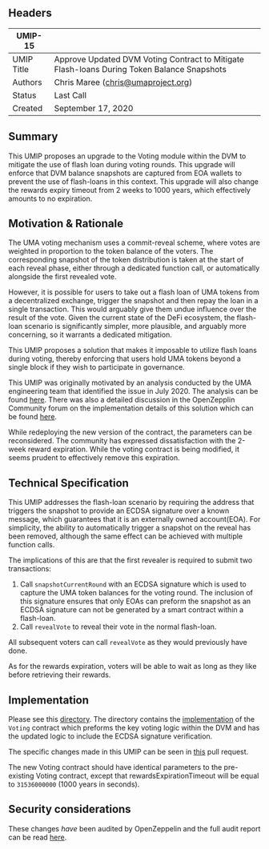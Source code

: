 ## Headers

| UMIP-15    |                                                                                            |
| ---------- | ------------------------------------------------------------------------------------------ |
| UMIP Title | Approve Updated DVM Voting Contract to Mitigate Flash-loans During Token Balance Snapshots |
| Authors    | Chris Maree (chris@umaproject.org)                                                         |
| Status     | Last Call                                                                                      |
| Created    | September 17, 2020                                                                         |

## Summary

This UMIP proposes an upgrade to the Voting module within the DVM to mitigate the use of flash loan during voting rounds. This upgrade will enforce that DVM balance snapshots are captured from EOA wallets to prevent the use of flash-loans in this context. This upgrade will also change the rewards expiry timeout from 2 weeks to 1000 years, which effectively amounts to no expiration.

## Motivation & Rationale

The UMA voting mechanism uses a commit-reveal scheme, where votes are weighted in proportion to the token balance of the voters. The corresponding snapshot of the token distribution is taken at the start of each reveal phase, either through a dedicated function call, or automatically alongside the first revealed vote.

However, it is possible for users to take out a flash loan of UMA tokens from a decentralized exchange, trigger the snapshot and then repay the loan in a single transaction. This would arguably give them undue influence over the result of the vote. Given the current state of the DeFi ecosystem, the flash-loan scenario is significantly simpler, more plausible, and arguably more concerning, so it warrants a dedicated mitigation.

This UMIP proposes a solution that makes it imposable to utilize flash loans during voting, thereby enforcing that users hold UMA tokens beyond a single block if they wish to participate in governance.

This UMIP was originally motivated by an analysis conducted by the UMA engineering team that identified the issue in July 2020. The analysis can be found [here](https://docs.google.com/document/d/11ap5q2ga2OaVIV6MLxpRjzbLZTr0xraUIt2DdfcyzWI/edit?usp=sharing). There was also a detailed discussion in the OpenZepplin Community forum on the implementation details of this solution which can be found [here](https://forum.openzeppelin.com/t/erc20snapshot-and-flash-loans-swaps-mints/3094).

While redeploying the new version of the contract, the parameters can be reconsidered. The community has expressed dissatisfaction with the 2-week reward expiration. While the voting contract is being modified, it seems prudent to effectively remove this expiration.

## Technical Specification

This UMIP addresses the flash-loan scenario by requiring the address that triggers the snapshot to provide an ECDSA signature over a known message, which guarantees that it is an externally owned account(EOA). For simplicity, the ability to automatically trigger a snapshot on the reveal has been removed, although the same effect can be achieved with multiple function calls.

The implications of this are that the first revealer is required to submit two transactions:

1. Call `snapshotCurrentRound` with an ECDSA signature which is used to capture the UMA token balances for the voting round. The inclusion of this signature ensures that only EOAs can preform the snapshot as an ECDSA signature can not be generated by a smart contract within a flash-loan.
2. Call `revealVote` to reveal their vote in the normal flash-loan.

All subsequent voters can call `revealVote` as they would previously have done.

As for the rewards expiration, voters will be able to wait as long as they like before retrieving their rewards.

## Implementation

Please see this [directory](https://github.com/UMAprotocol/protocol/tree/master/packages/core/contracts/oracle). The directory contains the [implementation](https://github.com/UMAprotocol/protocol/blob/master/packages/core/contracts/oracle/implementation/Voting.sol) of the `Voting` contract which preforms the key voting logic within the DVM and has the updated logic to include the ECDSA signature verification.

The specific changes made in this UMIP can be seen in [this](https://github.com/UMAprotocol/protocol/pull/1767) pull request.

The new Voting contract should have identical parameters to the pre-existing Voting contract, except that rewardsExpirationTimeout will be equal to `31536000000` (1000 years in seconds). 

## Security considerations

These changes _have_ been audited by OpenZeppelin and the full audit report can be read [here](https://blog.openzeppelin.com/uma-audit-phase-3/).
